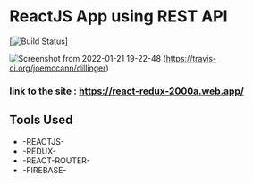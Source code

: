 # ReactJS App using REST API

[![Build Status](https://travis-ci.org/joemccann/dillinger.svg?branch=master)]


![Screenshot from 2022-01-21 19-22-48](https://user-images.githubusercontent.com/51027125/150632355-f1cef44a-18fc-42f7-8a67-b859636781dc.png)
(https://travis-ci.org/joemccann/dillinger)

### link to the site : https://react-redux-2000a.web.app/

## Tools Used

- -REACTJS-
- -REDUX-
- -REACT-ROUTER-
- -FIREBASE-
